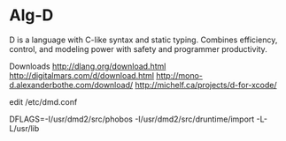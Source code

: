 Alg-D
=====

D is a language with C-like syntax and static typing. 
Combines efficiency, control, and modeling power with safety and programmer productivity.

Downloads
http://dlang.org/download.html
http://digitalmars.com/d/download.html
http://mono-d.alexanderbothe.com/download/
http://michelf.ca/projects/d-for-xcode/


edit /etc/dmd.conf

DFLAGS=-I/usr/dmd2/src/phobos -I/usr/dmd2/src/druntime/import -L-L/usr/lib

